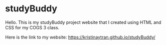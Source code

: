 # studyBuddy

Hello. This is my studyBuddy project website that I created using HTML and CSS for my COGS 3 class.

Here is the link to my website: https://kristinaytran.github.io/studyBuddy/
